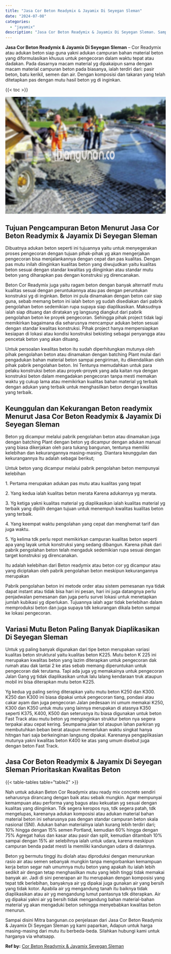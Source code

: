 ```yaml
---
title: "Jasa Cor Beton Readymix & Jayamix Di Seyegan Sleman"
date: "2024-07-08"
categories: 
  - "jayamix"
description: "Jasa Cor Beton Readymix & Jayamix Di Seyegan Sleman. Sampai disini Mitra bangunan.co penjelasan dari Jasa Cor Beton Readymix & Jayamix Di Seyegan Sleman yg k..."
---
```


**Jasa Cor Beton Readymix & Jayamix Di Seyegan Sleman** – Cor Readymix atau adukan beton siap guna yakni adukan campuran bahan material beton yang diformulasikan khusus untuk pengecoran dalam waktu tepat atau dadakan. Pada dasarnya macam material yg dipakaipun sama dengan macam material campuran beton pada biasanya, ialah terdiri dari: pasir beton, batu kerikil, semen dan air. Dengan komposisi dan takaran yang telah ditetapkan pas dengan mutu hasil beton yg di inginkan.

{{< toc >}}

![Jasa Cor Beton Readymix & Jayamix Di Seyegan Sleman](/images/jasa-cor-readymix-40.png)

## Tujuan Pengcampuran Beton Menurut Jasa Cor Beton Readymix & Jayamix Di Seyegan Sleman

Dibuatnya adukan beton seperti ini tujuannya yaitu untuk menyegerakan proses pengecoran dengan tujuan pihak-pihak yg akan mengerjakan pengecoran bisa menjalankannya dengan cepat dan pas kualitas. Dengan pas mutu inilah diinginkan kualitas beton yang diwujudkan yaitu kualitas beton sesuai dengan standar kwalitas yg diinginkan atau standar mutu beton yang diharapkan pas dengan konstruksi yg direncanakan.

Beton Cor Readymix juga yaitu ragam beton dengan banyak alternatif mutu kualitas sesuai dengan peruntukannya atau pas dengan peruntukan konstruksi yg di inginkan. Beton ini pula dinamakan dengan beton cair siap guna, sebab memang beton ini ialah beton yg sudah disediakan dari pabrik pengolahan beton sedemikian rupa supaya siap diaplikasikan. Maksudnya ialah siap dituang dan diratakan yg langsung diangkut dari pabrik pengolahan beton ke proyek pengecoran. Sehingga pihak project tidak lagi memikirkan bagaimana dia seharusnya mencampur adukan beton sesuai dengan standar kwalitas konstruksi. Pihak project hanya mempersiapkan kesiapan di lokasi atau kondisi konstruksi bekisting sebagai penyangga atau pencetak beton yang akan dituang.

Untuk persoalan kwalitas beton itu sudah diperhitungkan mutunya oleh pihak pengolahan beton atau dinamakan dengan batching Plant mulai dari pengadukan bahan material beton sampai pengiriman, itu dikendalikan oleh pihak pabrik pengolahan beton. Ini Tentunya memudahkan untuk para pelaku konstruksi beton atau proyek-proyek yang ada kaitan nya dengan konstruksi beton dalam mengadakan pengecoran tanpa mesti memakan waktu yg cukup lama atau memikirkan kualitas bahan material yg terbaik dengan adukan yang terbaik untuk menghasilkan beton dengan kwalitas yang terbaik.

## Keunggulan dan Kekurangan Beton readymix Menurut Jasa Cor Beton Readymix & Jayamix Di Seyegan Sleman

Beton yg dicampur melalui pabrik pengolahan beton atau dinamakan juga dengan batching Plant dengan beton yg dicampur dengan adukan manual yang biasa dikerjakan oleh para tukang bangunan, tentunya memiliki kelebihan dan kekurangannya masing-masing. Diantara keunggulan dan kekurangannya Itu adalah sebagai berikut;

Untuk beton yang dicampur melalui pabrik pengolahan beton mempunyai kelebihan

1\. Pertama merupakan adukan pas mutu atau kualitas yang tepat

2\. Yang kedua ialah kualitas beton merata Karena adukannya yg merata.

3\. Yg ketiga yakni kualitas material yg diaplikasikan ialah kualitas material yg terbaik yang dipilih dengan tujuan untuk menempuh kwalitas kualitas beton yang terbaik.

4\. Yang keempat waktu pengolahan yang cepat dan menghemat tarif dan juga waktu.

5\. Yg kelima tdk perlu repot memikirkan campuran kualitas beton seperti apa yang layak untuk konstruksi yang sedang dibangun. Karena pihak dari pabrik pengolahan beton telah mengaduk sedemikian rupa sesuai dengan target konstruksi yg direncanakan.

Itu adalah kelebihan dari Beton readymix atau beton cor yg dicampur atau yang diciptakan oleh pabrik pengolahan beton meskipun kekurangannya merupakan

Pabrik pengolahan beton ini metode order atau sistem pemesanan nya tidak dapat instant atau tidak bisa hari ini pesan, hari ini juga datangnya perlu penjadwalan pemesanan dan juga perlu survei lokasi untuk menetapkan jumlah kubikasi yg diperlukan. Tujuannya ialah agar tidak berlebihan dalam memproduksi beton dan juga supaya tdk kekurangan dikala beton sampai ke lokasi pengecoran.

## Variasi Mutu Beton Paling Banyak Diaplikasikan Di Seyegan Sleman

Untuk yg paling banyak digunakan dari tipe beton merupakan variasi kualitas beton struktural yaitu kualitas beton K225. Mutu beton K 225 ini merupakan kwalitas beton yang lazim diterapkan untuk pengecoran dak rumah atau dak lantai 2 ke atas sebab memang diperuntukan untuk pengecoran dak terutama. Tapi ada juga yg memakainya untuk pengecoran Jalan Gang yg tidak diaplikasikan untuk lalu lalang kendaraan truk ataupun mobil ini bisa diterapkan mutu beton K225.

Yg kedua yg paling sering diterapkan yaitu mutu beton K250 dan K300. K250 dan K300 ini biasa dipakai untuk pengecoran tiang, pondasi atau cakar ayam dan juga pengecoran Jalan pedesaan ini umum memakai K250, K300 dan K350 untuk mutu yang lainnya merupakan di atasnya K350 seperti K375, K400, K500 dan seterusnya itu biasa digunakan untuk beton Fast Track atau mutu beton yg menginginkan struktur beton nya segera terpakai atau cepat kering. Seumpama jalan tol ataupun lahan parkiran yg membutuhkan beban berat ataupun memerlukan waktu singkat hanya hitngan hari saja berkeinginan langsung dipakai. Karenanya pengaplikasian mutunya yakni kwalitas beton K400 ke atas yang umum disebut juga dengan beton Fast Track.

## Jasa Cor Beton Readymix & Jayamix Di Seyegan Sleman Prioritaskan Kwalitas Beton

{{< table-tables table="table2" >}}

Nah untuk adukan Beton Cor Readymix atau ready mix concrete sendiri seharusnya dirancang dengan baik atau sebaik mungkin. Agar mempunyai kemampuan atau performa yang bagus atau kekuatan yg sesuai dengan kualitas yang diinginkan. Tdk segera keropos nya, tdk segera patah, tdk mengelupas, karenanya adukan komposisi atau adukan material bahan material beton ini seharusnya pas dengan standar campuran beton skala nasional (SNI). Adukan bahan materialnya ialah kurang lebih terdiri dari; 10% hingga dengan 15% semen Portland, kemudian 60% hingga dengan 75% Agregat halus dan kasar atau pasir dan split, kemudian ditambah 10% sampai dengan 15% air selebihnya ialah untuk udara, karena meskipun campuran benda padat mesti Ia memiliki kandungan udara di dalamnya.

Beton yg bermutu tinggi itu diolah atau diproduksi dengan menurunkan rasio air atau semen sebanyak mungkin tanpa mengorbankan kemampuan kerja beton segar nah umumnya mutu beton yang apakah itu ialah lebih sedikit air dengan tetap menghasilkan mutu yang lebih tinggi tidak memakai banyak air. Jadi di sini penerapan air Itu merupakan dengan komposisi yang tepat tdk berlebihan, banyaknya air yg dipakai juga gunakan air yang bersih yang tidak kotor. Apabila air yg mengandung tanah itu baiknya tidak diaplikasikan atau air yg mengandung lumut pantasnya tdk diterapkan. Air yg dipakai yakni air yg bersih tidak mengandung bahan material-bahan material yg akan mengaduki beton sehingga menyebabkan kwalitas beton menurun.

Sampai disini Mitra bangunan.co penjelasan dari Jasa Cor Beton Readymix & Jayamix Di Seyegan Sleman yg kami paparkan, Adapun untuk harga masing-masing dari mutu itu berbeda-beda. Silahkan hubungi kami untuk harganya via whatsapp.

**Ref by:** [Cor Beton Readymix & Jayamix Seyegan Sleman](https://id.wikipedia.org/wiki/Cor)
